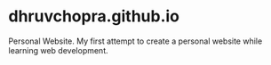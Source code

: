 
# dhruvchopra.github.io
Personal Website.
My first attempt to create a personal website while learning web development.

